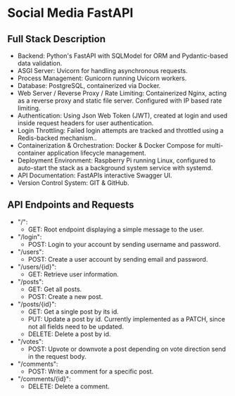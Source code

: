 # Social Media FastAPI

## Full Stack Description
-  Backend: Python's FastAPI with SQLModel for ORM and Pydantic-based data validation.
-  ASGI Server: Uvicorn for handling asynchronous requests.
-  Process Management: Gunicorn running Uvicorn workers.
-  Database: PostgreSQL, containerized via Docker.
-  Web Server / Reverse Proxy / Rate Limiting: Containerized Nginx, acting as a reverse proxy and static file server. Configured with IP based rate limiting.
-  Authentication: Using Json Web Token (JWT), created at login and used inside request headers for user authentication.
-  Login Throttling: Failed login attempts are tracked and throttled using a Redis-backed mechanism..
-  Containerization & Orchestration: Docker & Docker Compose for multi-container application lifecycle management.
-  Deployment Environment: Raspberry Pi running Linux, configured to auto-start the stack as a background system service with systemd.
-  API Documentation: FastAPIs interactive Swagger UI.
-  Version Control System: GIT & GitHub.

## API Endpoints and Requests
- "/":
    - GET: Root endpoint displaying a simple message to the user.
- "/login":
    - POST: Login to your account by sending username and password.
- "/users":
    - POST: Create a user account by sending email and password.
- "/users/{id}":
    - GET: Retrieve user information.
- "/posts":
    - GET: Get all posts.
    - POST: Create a new post.
- "/posts/{id}":
    - GET: Get a single post by its id.
    - PUT: Update a post by id. Currently implemented as a PATCH, since not all fields need to be updated.
    - DELETE: Delete a post by id.
- "/votes":
    - POST: Upvote or downvote a post depending on vote direction send in the request body.
- "/comments":
    - POST: Write a comment for a specific post.
- "/comments/{id}":
    - DELETE: Delete a comment.
